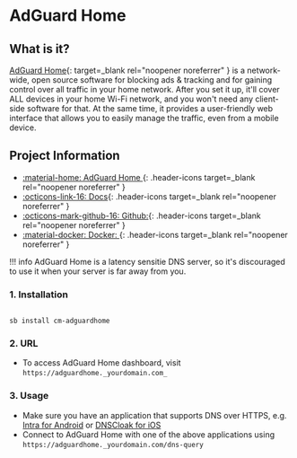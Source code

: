 # AdGuard Home

## What is it?

[AdGuard Home](https://hub.docker.com/r/adguard/adguardhome){: target=_blank rel="noopener noreferrer" } is a network-wide, open source software for blocking ads & tracking and for gaining control over all traffic in your home network. After you set it up, it'll cover ALL devices in your home Wi-Fi network, and you won't need any client-side software for that. At the same time, it provides a user-friendly web interface that allows you to easily manage the traffic, even from a mobile device.

## Project Information

- [:material-home: AdGuard Home ](https://adguard.com/en/adguard-home/overview.html){: .header-icons target=_blank rel="noopener noreferrer" }
- [:octicons-link-16: Docs](https://kb.adguard.com/en/home/overview){: .header-icons target=_blank rel="noopener noreferrer" }
- [:octicons-mark-github-16: Github:](https://github.com/AdguardTeam/AdGuardHome){: .header-icons target=_blank rel="noopener noreferrer" }
- [:material-docker: Docker: ](https://hub.docker.com/r/adguard/adguardhome){: .header-icons target=_blank rel="noopener noreferrer" }

!!! info
    AdGuard Home is a latency sensitie DNS server, so it's discouraged to use it when your server is far away from you.

### 1. Installation

``` shell

sb install cm-adguardhome

```

### 2. URL

- To access AdGuard Home dashboard, visit `https://adguardhome._yourdomain.com_`

### 3. Usage

- Make sure you have an application that supports DNS over HTTPS, e.g. [Intra for Android](https://play.google.com/store/apps/details?id=app.intra) or [DNSCloak for iOS](https://apps.apple.com/us/app/dnscloak-secure-dns-client/id1452162351)
- Connect to AdGuard Home with one of the above applications using `https://adguardhome._yourdomain.com/dns-query`
